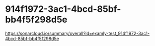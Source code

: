 # 914f1972-3ac1-4bcd-85bf-bb4f5f298d5e
https://sonarcloud.io/summary/overall?id=examly-test_914f1972-3ac1-4bcd-85bf-bb4f5f298d5e

